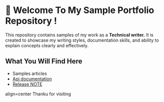 #  🌟 Welcome To My Sample Portfolio Repository !  
This repository contains samples of my work as a **Technical writer.** It is created to showcase my writing styles, documentation skills, and ability to explain concepts clearly and effectively.  
## What You Will Find Here
- Samples articles
- [Api documentation](https://github.com/ScarletWriter/Learning-/blob/main/API%20document.md)
- [Release NOTE](https://github.com/ScarletWriter/Learning-/blob/main/Release%20note.md)


<p> align=center Thanku for visiting </p>
